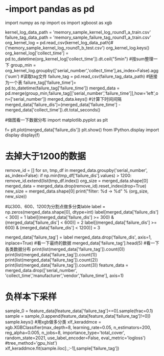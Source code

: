# -import pandas as pd
import numpy as np
import os
import xgboost as xgb

kernel_log_data_path = 'memory_sample_kernel_log_round1_a_train.csv'
failure_tag_data_path = 'memory_sample_failure_tag_round1_a_train.csv'
org_kernel_log = pd.read_csv(kernel_log_data_path)#('memory_sample_kernel_log_round1_b_test.csv')
org_kernel_log.keys()
org_kernel_log['collect_time'] = pd.to_datetime(org_kernel_log['collect_time']).dt.ceil("5min")
#按sum整理一下
group_min = org_kernel_log.groupby(['serial_number','collect_time'],as_index=False).agg('sum')
#读取tag文件
failure_tag = pd.read_csv(failure_tag_data_path)
#链接为一个表
failure_tag['failure_time']= pd.to_datetime(failure_tag['failure_time'])
merged_data = pd.merge(group_min,failure_tag[['serial_number','failure_time']],how='left',on=['serial_number'])
merged_data.keys()
#计算下时间间隔
merged_data['failure_dis']=(merged_data['failure_time'] - merged_data['collect_time']).dt.total_seconds()

#做图看一下数据分布
import matplotlib.pyplot as plt

f= plt.plot(merged_data['failure_dis'])
plt.show()
from IPython.display import display
display(f)
# 去掉大于1200的数据
remove_id = []
for sn, tmp_df in merged_data.groupby('serial_number', as_index=False):
    if np.min(tmp_df['failure_dis'].values) > 1200:
        remove_id.extend(list(tmp_df.index))
org_size = merged_data.shape[0]
merged_data = merged_data.drop(remove_id).reset_index(drop=True)
new_size = merged_data.shape[0]
print("filter: %d -> %d" % (org_size, new_size))

#以300、600、1200为分割点做多分类lable
label = np.zeros(merged_data.shape[0], dtype=int)
label[merged_data['failure_dis'] < 300] = 1
label[(merged_data['failure_dis'] >= 300) & (merged_data['failure_dis'] < 600)] = 2
label[(merged_data['failure_dis'] >= 600) & (merged_data['failure_dis'] < 1200)] = 3
    
merged_data['failure_tag'] = label
merged_data.drop('failure_dis', axis=1, inplace=True)
#看一下最终的数据
merged_data['failure_tag'].head(5)
#看一下各类数据分布
print(list(merged_data['failure_tag']).count(0))
print(list(merged_data['failure_tag']).count(1))
print(list(merged_data['failure_tag']).count(2))
print(list(merged_data['failure_tag']).count(3))
feature_data = merged_data.drop(['serial_number', 'collect_time','manufacturer','vendor','failure_time'], axis=1)
# 负样本下采样
sample_0 = feature_data[feature_data['failure_tag']==0].sample(frac=0.1)
sample = sample_0.append(feature_data[feature_data['failure_tag']!=0])
sample.keys()
#用xgb做多分类
xlf_keraddmce = xgb.XGBClassifier(max_depth=8, learning_rate=0.05, n_estimators=200, reg_alpha=0.005, n_jobs=8,
                                      importance_type='total_cover',
                                      random_state=2021, use_label_encoder=False, eval_metric='logloss')
                                      #tree_method='gpu_hist')
xlf_keraddmce.fit(sample.iloc[:,:-1],sample['failure_tag'])
